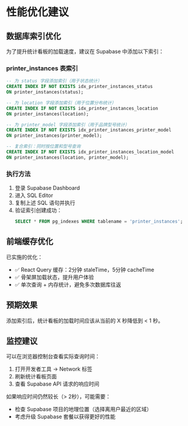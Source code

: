 # 性能优化建议

## 数据库索引优化

为了提升统计看板的加载速度，建议在 Supabase 中添加以下索引：

### printer_instances 表索引

```sql
-- 为 status 字段添加索引（用于状态统计）
CREATE INDEX IF NOT EXISTS idx_printer_instances_status 
ON printer_instances(status);

-- 为 location 字段添加索引（用于位置分布统计）
CREATE INDEX IF NOT EXISTS idx_printer_instances_location 
ON printer_instances(location);

-- 为 printer_model 字段添加索引（用于品牌型号统计）
CREATE INDEX IF NOT EXISTS idx_printer_instances_printer_model 
ON printer_instances(printer_model);

-- 复合索引：同时按位置和型号查询
CREATE INDEX IF NOT EXISTS idx_printer_instances_location_model 
ON printer_instances(location, printer_model);
```

### 执行方法

1. 登录 Supabase Dashboard
2. 进入 SQL Editor
3. 复制上述 SQL 语句并执行
4. 验证索引创建成功：
   ```sql
   SELECT * FROM pg_indexes WHERE tablename = 'printer_instances';
   ```

## 前端缓存优化

已实施的优化：
- ✅ React Query 缓存：2分钟 staleTime，5分钟 cacheTime
- ✅ 骨架屏加载状态，提升用户体验
- ✅ 单次查询 + 内存统计，避免多次数据库往返

## 预期效果

添加索引后，统计看板的加载时间应该从当前的 X 秒降低到 < 1 秒。

## 监控建议

可以在浏览器控制台查看实际查询时间：
1. 打开开发者工具 → Network 标签
2. 刷新统计看板页面
3. 查看 Supabase API 请求的响应时间

如果响应时间仍然较长（> 2秒），可能需要：
- 检查 Supabase 项目的地理位置（选择离用户最近的区域）
- 考虑升级 Supabase 套餐以获得更好的性能
